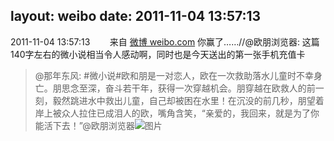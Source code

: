 layout: weibo
date: 2011-11-04 13:57:13
---
<meta name="referrer" content="no-referrer" />

2011-11-04 13:57:13  &nbsp;&nbsp;&nbsp;&nbsp;&nbsp;&nbsp; 来自 <a href="http://weibo.com/" rel="nofollow">微博 weibo.com</a>
你赢了……//@欧朋浏览器: 这篇140字左右的微小说相当令人感动啊，同时也是今天送出的第一张手机充值卡
>  @那年东风: #微小说#欧和朋是一对恋人，欧在一次救助落水儿童时不幸身亡。朋思念至深，奋斗若干年，获得一次穿越机会。朋穿越在欧救人的前一刻，毅然跳进水中救出儿童，自己却被困在水里！在沉没的前几秒，朋望着岸上被众人拉住已成泪人的欧，嘴角含笑，“亲爱的，我回来，就是为了你能活下去！”@欧朋浏览器 ​​​
>  ![图片](https://ww4.sinaimg.cn/large/6cabbc0btw1dmn5u6niesj.jpg)

